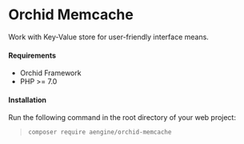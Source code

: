 Orchid Memcache
====
Work with Key-Value store for user-friendly interface means.

#### Requirements
* Orchid Framework
* PHP >= 7.0

#### Installation
Run the following command in the root directory of your web project:
  
> `composer require aengine/orchid-memcache`